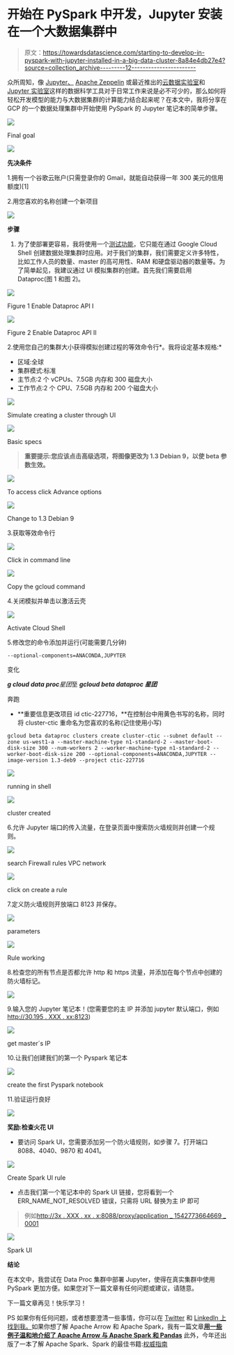 # 开始在 PySpark 中开发，Jupyter 安装在一个大数据集群中

> 原文：<https://towardsdatascience.com/starting-to-develop-in-pyspark-with-jupyter-installed-in-a-big-data-cluster-8a84e4db27e4?source=collection_archive---------12----------------------->

众所周知，像 [Jupyter、](http://jupyter.org/) [Apache Zeppelin](https://zeppelin.apache.org/) 或最近推出的[云数据实验室](https://cloud.google.com/datalab/)和 [Jupyter 实验室](https://jupyterlab.readthedocs.io/en/stable/)这样的数据科学工具对于日常工作来说是必不可少的，那么如何将轻松开发模型的能力与大数据集群的计算能力结合起来呢？在本文中，我将分享在 GCP 的一个数据处理集群中开始使用 PySpark 的 Jupyter 笔记本的简单步骤。

![](img/316d58d22c2ceeb6183eb88fde35cc5c.png)

Final goal

![](img/b0b846b8db321140a2fa08f24ddf65ec.png)

**先决条件**

1.拥有一个谷歌云账户(只需登录你的 Gmail，就能自动获得一年 300 美元的信用额度)[1]

2.用您喜欢的名称创建一个新项目

![](img/85a05bf2f99be13b3eae0e70ffd76684.png)

**步骤**

1.  为了使部署更容易，我将使用一个[测试功能](https://cloud.google.com/dataproc/docs/tutorials/jupyter-notebook)，它只能在通过 Google Cloud Shell 创建数据处理集群时应用。对于我们的集群，我们需要定义许多特性，比如工作人员的数量、master 的高可用性、RAM 和硬盘驱动器的数量等。为了简单起见，我建议通过 UI 模拟集群的创建。首先我们需要启用 Dataproc(图 1 和图 2)。

![](img/eadb2b57e8d3cdd1690b21c24ab0e15d.png)

Figure 1 Enable Dataproc API I

![](img/dadb0ed66e1be43b8c64b06d2ab3b224.png)

Figure 2 Enable Dataproc API II

2.使用您自己的集群大小获得模拟创建过程的等效命令行*。我将设定基本规格:*

*   区域:全球
*   集群模式:标准
*   主节点:2 个 vCPUs、7.5GB 内存和 300 磁盘大小
*   工作节点:2 个 CPU、7.5GB 内存和 200 个磁盘大小

![](img/7084b867913a0ae2ca98b8905dcc3b61.png)

Simulate creating a cluster through UI

![](img/35102bc521d4b0cea9718ab981967995.png)

Basic specs

> **重要提示:您应该点击高级选项，将图像更改为 1.3 Debian 9，以使 beta 参数生效。**

![](img/038674c3327f4dc2ec04f4f0d81880b1.png)

To access click Advance options

![](img/d5d6a6bc7d9ae2ac92dd9c86ab64ee70.png)

Change to 1.3 Debian 9

3.获取等效命令行

![](img/5cfa1c88b663315181dae73f86566d94.png)

Click in command line

![](img/1c304471d5ca1f94345e489fd82c7499.png)

Copy the gcloud command

4.关闭模拟并单击以激活云壳

![](img/9558264578789417e1e39066a5e9af73.png)

Activate Cloud Shell

5.修改您的命令添加并运行(可能需要几分钟)

```
--optional-components=ANACONDA,JUPYTER
```

变化

***g cloud data proc****星团*至 ***gcloud beta dataproc 星团***

奔跑

*   **重要信息更改项目 id ctic-227716，**在控制台中用黄色书写的名称，同时将 cluster-ctic 重命名为您喜欢的名称(记住使用小写)

```
gcloud beta dataproc clusters create cluster-ctic --subnet default --zone us-west1-a --master-machine-type n1-standard-2 --master-boot-disk-size 300 --num-workers 2 --worker-machine-type n1-standard-2 --worker-boot-disk-size 200 --optional-components=ANACONDA,JUPYTER --image-version 1.3-deb9 --project ctic-227716
```

![](img/b87fd0545cf5dfac91c60a8f28ae2422.png)

running in shell

![](img/905b87c075e1bc20c628970684b8cca4.png)

cluster created

6.允许 Jupyter 端口的传入流量，在登录页面中搜索防火墙规则并创建一个规则。

![](img/b38752a3ae486ac145656c181b099693.png)

search Firewall rules VPC network

![](img/0419602abd47b6bc59971d38480d9d94.png)

click on create a rule

7.定义防火墙规则开放端口 8123 并保存。

![](img/d385d68f1282f6123af67e80bb1965a8.png)

parameters

![](img/74edafbffa6334d0ace5a027d2bf024f.png)

Rule working

8.检查您的所有节点是否都允许 http 和 https 流量，并添加在每个节点中创建的防火墙标记。

![](img/dc3d8e6b8344b9f37823271ae329bff9.png)

9.输入您的 Jupyter 笔记本！(您需要您的主 IP 并添加 jupyter 默认端口，例如[http://30.195 . XXX . xx:8123](http://30.195.xxx.xx:8123))

![](img/9a6076dcd7d644474f9c958bed835165.png)

get master´s IP

10.让我们创建我们的第一个 Pyspark 笔记本

![](img/243e4392db7b3d02a981a07cdb55ab4f.png)

create the first Pyspark notebook

11.验证运行良好

![](img/316d58d22c2ceeb6183eb88fde35cc5c.png)

**奖励:检查火花 UI**

*   要访问 Spark UI，您需要添加另一个防火墙规则，如步骤 7。打开端口 8088、4040、9870 和 4041。

![](img/7ae9304cf0c55c3adb09d4eb3994d750.png)

Create Spark UI rule

*   点击我们第一个笔记本中的 Spark UI 链接，您将看到一个 ERR_NAME_NOT_RESOLVED 错误，只需将 URL 替换为主 IP 即可

> 例如[http://3x . XXX . xx . x:8088/proxy/application _ 1542773664669 _ 0001](http://3x.xxx.xx.x:8088/proxy/application_1542773664669_0001)

![](img/09b483d4a141e800b5a50e544b50daaa.png)

Spark UI

**结论**

在本文中，我尝试在 Data Proc 集群中部署 Jupyter，使得在真实集群中使用 PySpark 更加方便。如果您对下一篇文章有任何问题或建议，请随意。

下一篇文章再见！快乐学习！

PS 如果你有任何问题，或者想要澄清一些事情，你可以在 [Twitter](https://twitter.com/thony_ac77) 和 [LinkedIn 上找到我。](https://www.linkedin.com/in/antoniocachuan/)如果你想了解 Apache Arrow 和 Apache Spark，我有一篇文章[**用一些例子温和地介绍了 Apache Arrow 与 Apache Spark 和 Pandas**](/a-gentle-introduction-to-apache-arrow-with-apache-spark-and-pandas-bb19ffe0ddae) 此外，今年还出版了一本了解 Apache Spark、Spark 的最佳书籍:[权威指南](https://amzn.to/2NQxTmZ)